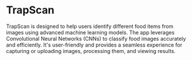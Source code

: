 # TrapScan
TrapScan is designed to help users identify different food items from images using advanced machine learning models. The app leverages Convolutional Neural Networks (CNNs) to classify food images accurately and efficiently. It's user-friendly and provides a seamless experience for capturing or uploading images, processing them, and viewing results.
